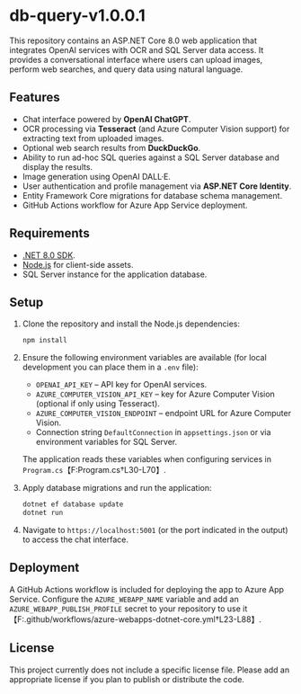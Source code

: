 # db-query-v1.0.0.1

This repository contains an ASP.NET Core 8.0 web application that integrates OpenAI services with OCR and SQL Server data access. It provides a conversational interface where users can upload images, perform web searches, and query data using natural language.

## Features

- Chat interface powered by **OpenAI ChatGPT**.
- OCR processing via **Tesseract** (and Azure Computer Vision support) for extracting text from uploaded images.
- Optional web search results from **DuckDuckGo**.
- Ability to run ad-hoc SQL queries against a SQL Server database and display the results.
- Image generation using OpenAI DALL·E.
- User authentication and profile management via **ASP.NET Core Identity**.
- Entity Framework Core migrations for database schema management.
- GitHub Actions workflow for Azure App Service deployment.

## Requirements

- [.NET 8.0 SDK](https://dotnet.microsoft.com/download).
- [Node.js](https://nodejs.org/) for client-side assets.
- SQL Server instance for the application database.

## Setup

1. Clone the repository and install the Node.js dependencies:

   ```bash
   npm install
   ```

2. Ensure the following environment variables are available (for local development you can place them in a `.env` file):

   - `OPENAI_API_KEY` – API key for OpenAI services.
   - `AZURE_COMPUTER_VISION_API_KEY` – key for Azure Computer Vision (optional if only using Tesseract).
   - `AZURE_COMPUTER_VISION_ENDPOINT` – endpoint URL for Azure Computer Vision.
   - Connection string `DefaultConnection` in `appsettings.json` or via environment variables for SQL Server.

   The application reads these variables when configuring services in `Program.cs`【F:Program.cs†L30-L70】.

3. Apply database migrations and run the application:

   ```bash
   dotnet ef database update
   dotnet run
   ```

4. Navigate to `https://localhost:5001` (or the port indicated in the output) to access the chat interface.

## Deployment

A GitHub Actions workflow is included for deploying the app to Azure App Service. Configure the `AZURE_WEBAPP_NAME` variable and add an `AZURE_WEBAPP_PUBLISH_PROFILE` secret to your repository to use it【F:.github/workflows/azure-webapps-dotnet-core.yml†L23-L88】.

## License

This project currently does not include a specific license file. Please add an appropriate license if you plan to publish or distribute the code.
